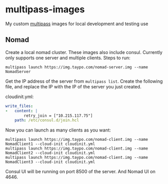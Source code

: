 # multipass-images
My custom [multipass](https://multipass.run/) images for local development and testing use

## Nomad
Create a local nomad cluster. These images also include consul. Currently only supports one server and multiple clients.
Steps to run:

```
multipass launch https://img.taypo.com/nomad-server.img --name NomadServer
```

Get the IP address of the server from `multipass list`. Create the following file, and replace the IP with the IP of the server you just created.

cloudinit.yml:
```yaml
write_files:
-   content: |
        retry_join = ["10.215.117.75"]
    path: /etc/consul.d/join.hcl
```

Now you can launch as many clients as you want:
```
multipass launch https://img.taypo.com/nomad-client.img --name NomadClient1 --cloud-init cloudinit.yml
multipass launch https://img.taypo.com/nomad-client.img --name NomadClient2 --cloud-init cloudinit.yml
multipass launch https://img.taypo.com/nomad-client.img --name NomadClient3 --cloud-init cloudinit.yml

```
Consul UI will be running on port 8500 of the server. And Nomad UI on 4646.


